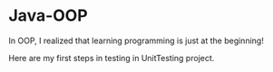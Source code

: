 # Java-OOP

In OOP, I realized that learning programming is just at the beginning!

Here are my first steps in testing in UnitTesting project.
